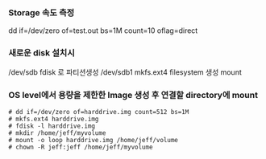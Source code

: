 ### Storage 속도 측정
dd if=/dev/zero of=test.out bs=1M count=10 oflag=direct

### 새로운 disk 설치시 
/dev/sdb
fdisk 로 파티션생성 /dev/sdb1
mkfs.ext4 filesystem 생성
mount

### OS level에서 용량을 제한한 Image 생성 후 연결할 directory에 mount
    # dd if=/dev/zero of=harddrive.img count=512 bs=1M
    # mkfs.ext4 harddrive.img
    # fdisk -l harddrive.img
    # mkdir /home/jeff/myvolume
    # mount -o loop harddrive.img /home/jeff/volume
    # chown -R jeff:jeff /home/jeff/myvolume
    
### 
